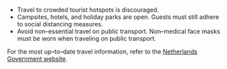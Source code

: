 * Travel to crowded tourist hotspots is discouraged.
* Campsites, hotels, and holiday parks are open. Guests must still adhere to social distancing measures.
* Avoid non–essential travel on public transport. Non–medical face masks must be worn when traveling on public transport.

For the most up–to–date travel information, refer to the [Netherlands Government website](https://www.government.nl/topics/coronavirus-covid-19/tourism-in-the-netherlands).

